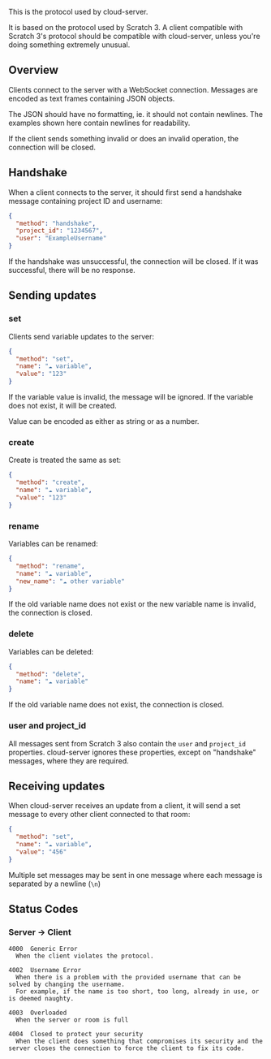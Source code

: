 This is the protocol used by cloud-server.

It is based on the protocol used by Scratch 3. A client compatible with Scratch 3's protocol should be compatible with cloud-server, unless you're doing something extremely unusual.

## Overview

Clients connect to the server with a WebSocket connection. Messages are encoded as text frames containing JSON objects.

The JSON should have no formatting, ie. it should not contain newlines. The examples shown here contain newlines for readability.

If the client sends something invalid or does an invalid operation, the connection will be closed.

## Handshake

When a client connects to the server, it should first send a handshake message containing project ID and username:

```json
{
  "method": "handshake",
  "project_id": "1234567",
  "user": "ExampleUsername"
}
```

If the handshake was unsuccessful, the connection will be closed. If it was successful, there will be no response.

## Sending updates

### set

Clients send variable updates to the server:

```json
{
  "method": "set",
  "name": "☁ variable",
  "value": "123"
}
```

If the variable value is invalid, the message will be ignored. If the variable does not exist, it will be created.

Value can be encoded as either as string or as a number.

### create

Create is treated the same as set:

```json
{
  "method": "create",
  "name": "☁ variable",
  "value": "123"
}
```

### rename

Variables can be renamed:

```json
{
  "method": "rename",
  "name": "☁ variable",
  "new_name": "☁ other variable"
}
```

If the old variable name does not exist or the new variable name is invalid, the connection is closed.

### delete

Variables can be deleted:

```json
{
  "method": "delete",
  "name": "☁ variable"
}
```

If the old variable name does not exist, the connection is closed.

### user and project_id

All messages sent from Scratch 3 also contain the `user` and `project_id` properties. cloud-server ignores these properties, except on "handshake" messages, where they are required.

## Receiving updates

When cloud-server receives an update from a client, it will send a set message to every other client connected to that room:

```json
{
  "method": "set",
  "name": "☁ variable",
  "value": "456"
}
```

Multiple set messages may be sent in one message where each message is separated by a newline (`\n`)

## Status Codes

### Server -> Client

```
4000  Generic Error
  When the client violates the protocol.

4002  Username Error
  When there is a problem with the provided username that can be solved by changing the username.
  For example, if the name is too short, too long, already in use, or is deemed naughty.

4003  Overloaded
  When the server or room is full

4004  Closed to protect your security
  When the client does something that compromises its security and the server closes the connection to force the client to fix its code.
```

